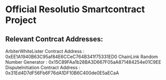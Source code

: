 # Official Resolutio Smartcontract Project

## Relevant Contrcat Addresses:
ArbiterWhiteLister Contract Address : 0xEE1A1940B63C95af84E6CCeC764B341f75331ED0
ChainLink Random Number Generator : 0x15C89FAa1b28BA3D667F05aA871484254e01C9EE
DisputeInitiation Contract Address : 0x31Ed4D7dF56Fb6F76dA1DF10B6C400de0E5aECaA



